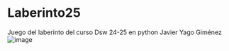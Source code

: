 # Laberinto25
Juego del laberinto del curso Dsw 24-25 en python Javier Yago Giménez
![image](https://github.com/user-attachments/assets/b1ce7567-d8c5-466e-8726-38e3c605d8a7)

